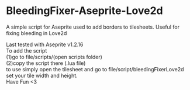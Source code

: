 # BleedingFixer-Aseprite-Love2d
A simple script for Aseprite used to add borders to tilesheets. Useful for fixing bleeding in Love2d

Last tested with Aseprite v1.2.16 <br />
To add the script <br />
(1)go to file/scripts/(open scripts folder) <br />
(2)copy the script there (.lua file) <br />
to use simply open the tilesheet and go to file/script/bleedingFixerLove2d <br />
set your tile width and height. <br />
Have Fun <3
